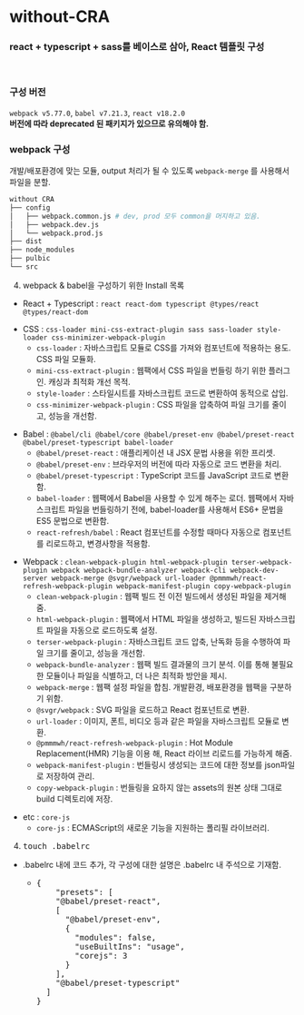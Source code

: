 # without-CRA

### react + typescript + sass를 베이스로 삼아, React 템플릿 구성

<br/>

### 구성 버전

`webpack v5.77.0`, `babel v7.21.3`, `react v18.2.0` <br/>
**버전에 따라 deprecated 된 패키지가 있으므로 유의해야 함.**

### webpack 구성

개발/배포환경에 맞는 모듈, output 처리가 될 수 있도록 `webpack-merge` 를 사용해서 파일을 분할.<br/>

```bash
without CRA
├── config
│   ├── webpack.common.js # dev, prod 모두 common을 머지하고 있음.
│   ├── webpack.dev.js
│   └── webpack.prod.js
├── dist
├── node_modules
├── pulbic
└── src

```

4. webpack & babel을 구성하기 위한 Install 목록

- React + Typescript : <code>react react-dom typescript @types/react @types/react-dom</code><br/>
<ul>
    <li>
        CSS : <code>css-loader mini-css-extract-plugin sass sass-loader style-loader css-minimizer-webpack-plugin </code>
        <ul>
            <li> 
                <code>css-loader</code> : 자바스크립트 모듈로 CSS를 가져와 컴포넌트에 적용하는 용도. CSS 파일 모듈화.
            </li>
            <li>
                <code>mini-css-extract-plugin</code> : 웹팩에서 CSS 파일을 번들링 하기 위한 플러그인. 캐싱과 최적화 개선 목적.
            </li>
            <li>
                <code>style-loader</code> : 스타일시트를 자바스크립트 코드로 변환하여 동적으로 삽입.
            </li>
            <li>
               <code>css-minimizer-webpack-plugin</code> : CSS 파일을 압축하여 파일 크기를 줄이고, 성능을 개선함.
            </li>
        </ul>
    </li>
</ul>
<ul>
    <li>
        Babel : <code>@babel/cli @babel/core @babel/preset-env @babel/preset-react @babel/preset-typescript babel-loader</code>
        <ul>
            <li> 
                <code>@babel/preset-react</code> : 애플리케이션 내 JSX 문법 사용을 위한 프리셋.
            </li>
            <li>
               <code>@babel/preset-env</code> : 브라우저의 버전에 따라 자동으로 코드 변환을 처리.
            </li>
            <li>
                <code>@babel/preset-typescript</code> : TypeScript 코드를 JavaScript 코드로 변환함.
            </li>
            <li>
                <code>babel-loader</code> : 웹팩에서 Babel을 사용할 수 있게 해주는 로더. 웹팩에서 자바스크립트 파일을 번들링하기 전에, babel-loader를 사용해서 ES6+ 문법을 ES5 문법으로 변환함.
            </li>
            <li>
                <code>react-refresh/babel</code> : React 컴포넌트를 수정할 때마다 자동으로 컴포넌트를 리로드하고, 변경사항을 적용함.
            </li>
        </ul>
    </li>
</ul>
<ul>
    <li>
        Webpack : <code>clean-webpack-plugin html-webpack-plugin terser-webpack-plugin webpack webpack-bundle-analyzer webpack-cli webpack-dev-server webpack-merge @svgr/webpack url-loader @pmmmwh/react-refresh-webpack-plugin webpack-manifest-plugin copy-webpack-plugin</code>
        <ul>
            <li> 
                <code>clean-webpack-plugin</code> : 웹팩 빌드 전 이전 빌드에서 생성된 파일을 제거해 줌.
            </li>
            <li>
                <code>html-webpack-plugin</code> : 웹팩에서 HTML 파일을 생성하고, 빌드된 자바스크립트 파일을 자동으로 로드하도록 설정.
            </li>
            <li>
                <code>terser-webpack-plugin</code> : 자바스크립트 코드 압축, 난독화 등을 수행하여 파일 크기를 줄이고, 성능을 개선함.
            </li>
            <li>
                <code>webpack-bundle-analyzer</code> : 웹팩 빌드 결과물의 크기 분석. 이를 통해 불필요한 모듈이나 파일을 식별하고, 더 나은 최적화 방안을 제시.
            </li>
            <li>
                <code>webpack-merge</code> : 웹팩 설정 파일을 합침. 개발환경, 배포환경을 웹팩을 구분하기 위함.
            </li>
            <li>
                <code>@svgr/webpack</code> : SVG 파일을 로드하고 React 컴포넌트로 변환.
            </li>
            <li>
                <code>url-loader</code> : 이미지, 폰트, 비디오 등과 같은 파일을 자바스크립트 모듈로 변환.
            </li>
            <li>
                <code>@pmmmwh/react-refresh-webpack-plugin</code> : Hot Module Replacement(HMR) 기능을 이용 해, React 라이브 리로드를 가능하게 해줌.
            </li>
            <li>
                <code>webpack-manifest-plugin</code> : 번들링시 생성되는 코드에 대한 정보를 json파일로 저장하여 관리.
            </li>
            <li>
                <code>copy-webpack-plugin</code> : 번들링을 요하지 않는 assets의 원본 상태 그대로 build 디렉토리에 저장.
            </li>
        </ul>
    </li>
</ul>
<ul>
    <li>
        etc : <code>core-js</code>
        <ul>
            <li> 
                <code>core-js</code> : ECMAScript의 새로운 기능을 지원하는 폴리필 라이브러리.
            </li>
        </ul>
    </li>
</ul>

4. <pre>touch .babelrc</pre>

<ul>
    <li>
        .babelrc 내에 코드 추가, 각 구성에 대한 설명은 .babelrc 내 주석으로 기재함.
        <ul>
            <li>
                <pre>
{
    "presets": [
    "@babel/preset-react",
    [
      "@babel/preset-env",
      {
        "modules": false,
        "useBuiltIns": "usage",
        "corejs": 3
      }
    ],
    "@babel/preset-typescript"
  ]
}</pre>
            </li>
        </ul>
    </li>
</ul>
